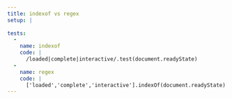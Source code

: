 ```yaml
---
title: indexof vs regex
setup: |
  
tests:
  -
    name: indexof
    code: |
      /loaded|complete|interactive/.test(document.readyState)
  -
    name: regex
    code: |
      ['loaded','complete','interactive'].indexOf(document.readyState) > -1
---
```


